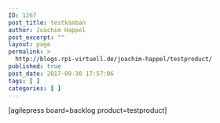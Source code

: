 ```yaml
---
ID: 1267
post_title: testkanban
author: Joachim Happel
post_excerpt: ""
layout: page
permalink: >
  http://blogs.rpi-virtuell.de/joachim-happel/testproduct/
published: true
post_date: 2017-09-30 17:57:06
tags: [ ]
categories: [ ]
---
```

[agilepress board=backlog product=testproduct]